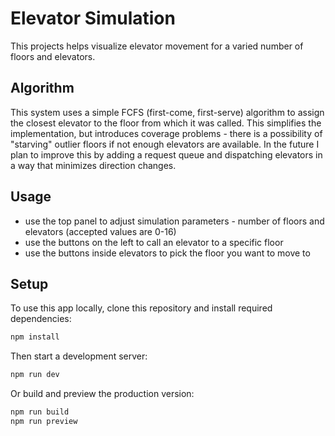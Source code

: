 # Elevator Simulation
This projects helps visualize elevator movement for a varied number of floors and elevators.

## Algorithm
This system uses a simple FCFS (first-come, first-serve) algorithm to assign the closest elevator to the floor from which it was called.
This simplifies the implementation, but introduces coverage problems - there is a possibility of "starving" outlier floors if not enough elevators are available.
In the future I plan to improve this by adding a request queue and dispatching elevators in a way that minimizes direction changes.

## Usage
- use the top panel to adjust simulation parameters - number of floors and elevators (accepted values are 0-16)
- use the buttons on the left to call an elevator to a specific floor
- use the buttons inside elevators to pick the floor you want to move to

## Setup
To use this app locally, clone this repository and install required dependencies:
```bash
npm install
```
Then start a development server:
```bash
npm run dev
```
Or build and preview the production version:
```bash
npm run build
npm run preview
```
